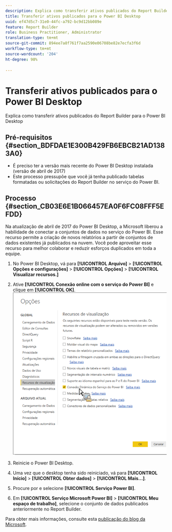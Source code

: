 ```yaml
---
description: Explica como transferir ativos publicados do Report Builder para o Power BI Desktop
title: Transferir ativos publicados para o Power BI Desktop
uuid: ef47d5c7-31e0-44fc-a792-bc9d12bb089e
feature: Report Builder
role: Business Practitioner, Administrator
translation-type: tm+mt
source-git-commit: 894ee7a8f761f7aa2590e06708be82e7ecfa3f6d
workflow-type: tm+mt
source-wordcount: '204'
ht-degree: 98%

---
```



# Transferir ativos publicados para o Power BI Desktop

Explica como transferir ativos publicados do Report Builder para o Power BI Desktop

## Pré-requisitos {#section_BDFDAE1E300B429FB6EBCB21AD1383A0}

* É preciso ter a versão mais recente do Power BI Desktop instalada (versão de abril de 2017)
* Este processo pressupõe que você já tenha publicado tabelas formatadas ou solicitações do Report Builder no serviço do Power BI.

## Processo {#section_CB03E6E1B066457EA0F6FC08FFF5EFDD}

Na atualização de abril de 2017 do Power BI Desktop, a Microsoft liberou a habilidade de conectar a conjuntos de dados no serviço do Power BI. Esse recurso permite a criação de novos relatórios a partir de conjuntos de dados existentes já publicados na nuvem. Você pode aproveitar esse recurso para melhor colaborar e reduzir esforços duplicados em toda a equipe.

1. No Power BI Desktop, vá para **[!UICONTROL Arquivo]** > **[!UICONTROL Opções e configurações]** > **[!UICONTROL Opções]** > **[!UICONTROL Visualizar recursos.]**
1. Ative **[!UICONTROL Conexão online com o serviço do Power BI]** e clique em **[!UICONTROL OK]**. ![](assets/bi-preview-features.png)

1. Reinicie o Power BI Desktop.
1. Uma vez que o desktop tenha sido reiniciado, vá para **[!UICONTROL Início]** > **[!UICONTROL Obter dados]** > **[!UICONTROL Mais...]**.
1. Procure por e selecione **[!UICONTROL Serviço Power BI]**.
1. Em **[!UICONTROL Serviço Microsoft Power BI]** > **[!UICONTROL Meu espaço de trabalho]**, selecione o conjunto de dados publicados anteriormente no Report Builder.

Para obter mais informações, consulte esta [publicação do blog da Microsoft](https://powerbi.microsoft.com/en-us/blog/connecting-to-datasets-in-the-power-bi-service-from-desktop/).
